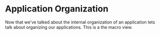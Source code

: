 # Application Organization

Now that we've talked about the internal organization of an application lets talk about organizing our applications. This is a the macro view.